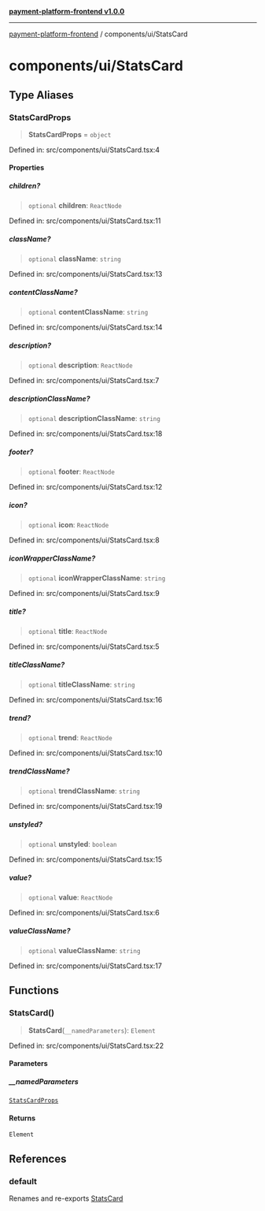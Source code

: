 [**payment-platform-frontend v1.0.0**](../../README.md)

***

[payment-platform-frontend](../../README.md) / components/ui/StatsCard

# components/ui/StatsCard

## Type Aliases

### StatsCardProps

> **StatsCardProps** = `object`

Defined in: src/components/ui/StatsCard.tsx:4

#### Properties

##### children?

> `optional` **children**: `ReactNode`

Defined in: src/components/ui/StatsCard.tsx:11

##### className?

> `optional` **className**: `string`

Defined in: src/components/ui/StatsCard.tsx:13

##### contentClassName?

> `optional` **contentClassName**: `string`

Defined in: src/components/ui/StatsCard.tsx:14

##### description?

> `optional` **description**: `ReactNode`

Defined in: src/components/ui/StatsCard.tsx:7

##### descriptionClassName?

> `optional` **descriptionClassName**: `string`

Defined in: src/components/ui/StatsCard.tsx:18

##### footer?

> `optional` **footer**: `ReactNode`

Defined in: src/components/ui/StatsCard.tsx:12

##### icon?

> `optional` **icon**: `ReactNode`

Defined in: src/components/ui/StatsCard.tsx:8

##### iconWrapperClassName?

> `optional` **iconWrapperClassName**: `string`

Defined in: src/components/ui/StatsCard.tsx:9

##### title?

> `optional` **title**: `ReactNode`

Defined in: src/components/ui/StatsCard.tsx:5

##### titleClassName?

> `optional` **titleClassName**: `string`

Defined in: src/components/ui/StatsCard.tsx:16

##### trend?

> `optional` **trend**: `ReactNode`

Defined in: src/components/ui/StatsCard.tsx:10

##### trendClassName?

> `optional` **trendClassName**: `string`

Defined in: src/components/ui/StatsCard.tsx:19

##### unstyled?

> `optional` **unstyled**: `boolean`

Defined in: src/components/ui/StatsCard.tsx:15

##### value?

> `optional` **value**: `ReactNode`

Defined in: src/components/ui/StatsCard.tsx:6

##### valueClassName?

> `optional` **valueClassName**: `string`

Defined in: src/components/ui/StatsCard.tsx:17

## Functions

### StatsCard()

> **StatsCard**(`__namedParameters`): `Element`

Defined in: src/components/ui/StatsCard.tsx:22

#### Parameters

##### \_\_namedParameters

[`StatsCardProps`](#statscardprops)

#### Returns

`Element`

## References

### default

Renames and re-exports [StatsCard](#statscard)
